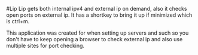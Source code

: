 #Lip
Lip gets both internal ipv4 and external ip on demand, also it checks open ports on external ip. It has a shortkey to bring it up if minimized which is ctrl+m.

This application was created for when setting up servers and such so you don't have to keep opening a browser to check external ip and also use multiple sites for port checking.